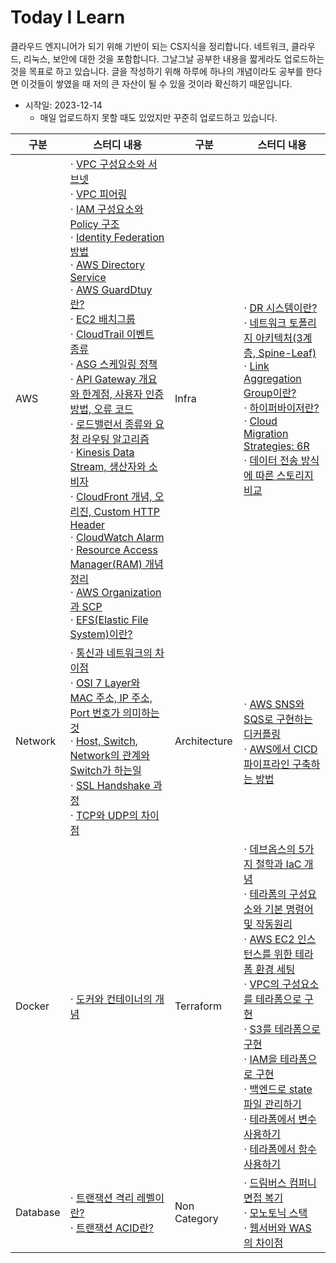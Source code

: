 # Today I Learn

클라우드 엔지니어가 되기 위해 기반이 되는 CS지식을 정리합니다. 네트워크, 클라우드, 리눅스, 보안에 대한 것을 포함합니다. 그날그날 공부한 내용을 짧게라도 업로드하는 것을 목표로 하고 있습니다. 글을 작성하기 위해 하루에 하나의 개념이라도 공부를 한다면 이것들이 쌓였을 때 저의 큰 자산이 될 수 있을 것이라 확신하기 때문입니다.

- 시작일: 2023-12-14
  - 매일 업로드하지 못할 때도 있었지만 꾸준히 업로드하고 있습니다.

|구분|스터디 내용|구분|스터디 내용|
|----|-------------------------------------|----|-------------------------------------|
|AWS|$\cdot$ [VPC 구성요소와 서브넷](https://github.com/Ohjiwoo-lab/TIL/blob/main/AWS/VPC_and_Subnet.md) <br/> $\cdot$ [VPC 피어링](https://github.com/Ohjiwoo-lab/TIL/blob/main/AWS/VPC_Peering.md) <br/> $\cdot$ [IAM 구성요소와 Policy 구조](https://github.com/Ohjiwoo-lab/TIL/blob/main/AWS/IAM.md) <br/>  $\cdot$ [Identity Federation 방법](https://github.com/Ohjiwoo-lab/TIL/blob/main/AWS/Identity_Federation.md) <br/> $\cdot$ [AWS Directory Service](https://github.com/Ohjiwoo-lab/TIL/blob/main/AWS/Directory_Services.md) <br/> $\cdot$ [AWS GuardDtuy란?](https://github.com/Ohjiwoo-lab/TIL/blob/main/AWS/GuardDuty.md) <br/> $\cdot$ [EC2 배치그룹](https://github.com/Ohjiwoo-lab/TIL/blob/main/AWS/EC2_Placement_Groups.md) <br/> $\cdot$ [CloudTrail 이벤트 종류](https://github.com/Ohjiwoo-lab/TIL/blob/main/AWS/CloudTrail.md) <br/> $\cdot$ [ASG 스케일링 정책](https://github.com/Ohjiwoo-lab/TIL/blob/main/AWS/Auto_Scaling_Groups.md) <br/> $\cdot$ [API Gateway 개요와 한계점, 사용자 인증 방법, 오류 코드](https://github.com/Ohjiwoo-lab/TIL/blob/main/AWS/API_Gateway.md) <br/> $\cdot$ [로드밸런서 종류와 요청 라우팅 알고리즘](https://github.com/Ohjiwoo-lab/TIL/blob/main/AWS/Load_Balancer.md) <br/> $\cdot$ [Kinesis Data Stream, 생산자와 소비자](https://github.com/Ohjiwoo-lab/TIL/blob/main/AWS/Kinesis_Data_Stream.md) <br/> $\cdot$ [CloudFront 개념, 오리진, Custom HTTP Header](https://github.com/Ohjiwoo-lab/TIL/blob/main/AWS/CloudFront.md) <br/> $\cdot$ [CloudWatch Alarm](https://github.com/Ohjiwoo-lab/TIL/blob/main/AWS/CloudWatch.md) <br/> $\cdot$ [Resource Access Manager(RAM) 개념 정리](https://github.com/Ohjiwoo-lab/TIL/blob/main/AWS/Resource_Access_Manager.md) <br/> $\cdot$ [AWS Organization과 SCP](https://github.com/Ohjiwoo-lab/TIL/blob/main/AWS/Organization.md) <br/> $\cdot$ [EFS(Elastic File System)이란?](https://github.com/Ohjiwoo-lab/TIL/blob/main/AWS/Elastic_File_System.md)|Infra|$\cdot$ [DR 시스템이란?](https://github.com/Ohjiwoo-lab/TIL/blob/main/Infra/DR_System.md) <br/> $\cdot$ [네트워크 토폴리지 아키텍처(3계층, Spine-Leaf)](https://github.com/Ohjiwoo-lab/TIL/blob/main/Infra/Network_Architecture.md) <br/> $\cdot$ [Link Aggregation Group이란?](https://github.com/Ohjiwoo-lab/TIL/blob/main/Infra/LACP.md) <br/> $\cdot$ [하이퍼바이저란?](https://github.com/Ohjiwoo-lab/TIL/blob/main/Infra/Hypervisor.md) <br/> $\cdot$ [Cloud Migration Strategies: 6R](https://github.com/Ohjiwoo-lab/TIL/blob/main/Infra/Cloud_Migration_Strategies.md) <br/> $\cdot$ [데이터 전송 방식에 따른 스토리지 비교](https://github.com/Ohjiwoo-lab/TIL/blob/main/Infra/Storage.md)|
|Network|$\cdot$ [통신과 네트워크의 차이점](https://github.com/Ohjiwoo-lab/TIL/blob/main/Network/Communications_vs_Network.md) <br/> $\cdot$ [OSI 7 Layer와 MAC 주소, IP 주소, Port 번호가 의미하는 것](https://github.com/Ohjiwoo-lab/TIL/blob/main/Network/01_Network_Overview.md) <br/> $\cdot$ [Host, Switch, Network의 관계와 Switch가 하는일](https://github.com/Ohjiwoo-lab/TIL/blob/main/Network/02_What_is_Switch.md) <br/> $\cdot$ [SSL Handshake 과정](https://github.com/Ohjiwoo-lab/TIL/blob/main/Network/SSL_Handshake.md) <br/> $\cdot$ [TCP와 UDP의 차이점](https://github.com/Ohjiwoo-lab/TIL/blob/main/Network/TCP_and_UDP.md)|Architecture|$\cdot$ [AWS SNS와 SQS로 구현하는 디커플링](https://github.com/Ohjiwoo-lab/TIL/blob/main/Architecture/Decoupling.md) <br/> $\cdot$ [AWS에서 CICD 파이프라인 구축하는 방법](https://github.com/Ohjiwoo-lab/TIL/blob/main/Architecture/CICD.md)|
|Docker|$\cdot$ [도커와 컨테이너의 개념](https://github.com/Ohjiwoo-lab/TIL/blob/main/Docker/What_Is_Docker.md)|Terraform|$\cdot$ [데브옵스의 5가지 철학과 IaC 개념](https://github.com/Ohjiwoo-lab/TIL/blob/main/Terraform/01_What_is_DevOps.md) <br/> $\cdot$ [테라폼의 구성요소와 기본 명령어 및 작동원리](https://github.com/Ohjiwoo-lab/TIL/blob/main/Terraform/02_Terraform_basic.md) <br/> $\cdot$ [AWS EC2 인스턴스를 위한 테라폼 환경 세팅](https://github.com/Ohjiwoo-lab/TIL/blob/main/Terraform/03_Terraform_configuration.md) <br/> $\cdot$ [VPC의 구성요소를 테라폼으로 구현](https://github.com/Ohjiwoo-lab/TIL/blob/main/Terraform/04_VPC_by_Terraform.md) <br/> $\cdot$ [S3를 테라폼으로 구현](https://github.com/Ohjiwoo-lab/TIL/blob/main/Terraform/05_S3_by_Terraform.md) <br/> $\cdot$ [IAM을 테라폼으로 구현](https://github.com/Ohjiwoo-lab/TIL/blob/main/Terraform/06_IAM_by_Terraform.md) <br/> $\cdot$ [백엔드로 state 파일 관리하기](https://github.com/Ohjiwoo-lab/TIL/blob/main/Terraform/07_Terraform_Backend.md) <br/> $\cdot$ [테라폼에서 변수 사용하기](https://github.com/Ohjiwoo-lab/TIL/blob/main/Terraform/08_Terraform_Variable.md) <br/> $\cdot$ [테라폼에서 함수 사용하기](https://github.com/Ohjiwoo-lab/TIL/blob/main/Terraform/09_Terraform_Functions.md)|
|Database|$\cdot$ [트랜잭션 격리 레벨이란?](https://github.com/Ohjiwoo-lab/TIL/blob/main/Database/Transaction_Isolation_Level.md) <br/> $\cdot$ [트랜잭션 ACID란?](https://github.com/Ohjiwoo-lab/TIL/blob/main/Database/What_Is_ACID.md)|Non Category|$\cdot$ [드림버스 컴퍼니 면접 복기](https://github.com/Ohjiwoo-lab/TIL/blob/main/Non-category/Dreamverse_Company_Interview.md) <br/> $\cdot$ [모노토닉 스택](https://github.com/Ohjiwoo-lab/TIL/blob/main/Non-category/monotonic_stack.md) <br/> $\cdot$ [웹서버와 WAS의 차이점](https://github.com/Ohjiwoo-lab/TIL/blob/main/Non-category/Web_Server_vs_WAS.md)|